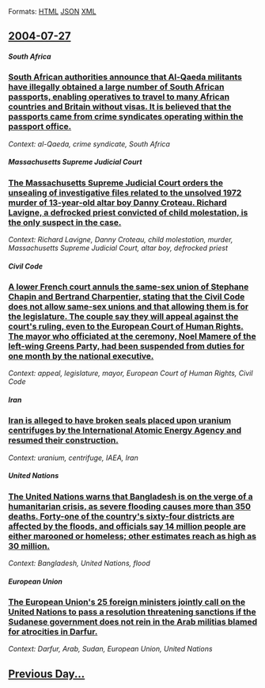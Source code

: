 
Formats: [HTML](2004/07/27/index.html)  [JSON](2004/07/27/index.json)  [XML](2004/07/27/index.xml)  

## [2004-07-27](/news/2004/07/27/index.md)

##### South Africa
### [ South African authorities announce that Al-Qaeda militants have illegally obtained a large number of South African passports, enabling operatives to travel to many African countries and Britain without visas. It is believed that the passports came from crime syndicates operating within the passport office. ](/news/2004/07/27/south-african-authorities-announce-that-al-qaeda-militants-have-illegally-obtained-a-large-number-of-south-african-passports-enabling-oper.md)
_Context: al-Qaeda, crime syndicate, South Africa_

##### Massachusetts Supreme Judicial Court
### [ The Massachusetts Supreme Judicial Court orders the unsealing of investigative files related to the unsolved 1972 murder of 13-year-old altar boy Danny Croteau. Richard Lavigne, a defrocked priest convicted of child molestation, is the only suspect in the case. ](/news/2004/07/27/the-massachusetts-supreme-judicial-court-orders-the-unsealing-of-investigative-files-related-to-the-unsolved-1972-murder-of-13-year-old-alt.md)
_Context: Richard Lavigne, Danny Croteau, child molestation, murder, Massachusetts Supreme Judicial Court, altar boy, defrocked priest_

##### Civil Code
### [ A lower French court annuls the same-sex union of Stephane Chapin and Bertrand Charpentier, stating that the Civil Code does not allow same-sex unions and that allowing them is for the legislature. The couple say they will appeal against the court's ruling, even to the European Court of Human Rights. The mayor who officiated at the ceremony, Noel Mamere of the left-wing Greens Party, had been suspended from duties for one month by the national executive. ](/news/2004/07/27/a-lower-french-court-annuls-the-same-sex-union-of-stephane-chapin-and-bertrand-charpentier-stating-that-the-civil-code-does-not-allow-same.md)
_Context: appeal, legislature, mayor, European Court of Human Rights, Civil Code_

##### Iran
### [ Iran is alleged to have broken seals placed upon uranium centrifuges by the International Atomic Energy Agency and resumed their construction. ](/news/2004/07/27/iran-is-alleged-to-have-broken-seals-placed-upon-uranium-centrifuges-by-the-international-atomic-energy-agency-and-resumed-their-constructi.md)
_Context: uranium, centrifuge, IAEA, Iran_

##### United Nations
### [ The United Nations warns that Bangladesh is on the verge of a humanitarian crisis, as severe flooding causes more than 350 deaths. Forty-one of the country's sixty-four districts are affected by the floods, and officials say 14 million people are either marooned or homeless; other estimates reach as high as 30 million. ](/news/2004/07/27/the-united-nations-warns-that-bangladesh-is-on-the-verge-of-a-humanitarian-crisis-as-severe-flooding-causes-more-than-350-deaths-forty-on.md)
_Context: Bangladesh, United Nations, flood_

##### European Union
### [ The European Union's 25 foreign ministers jointly call on the United Nations to pass a resolution threatening sanctions if the Sudanese government does not rein in the Arab militias blamed for atrocities in Darfur. ](/news/2004/07/27/the-european-union-s-25-foreign-ministers-jointly-call-on-the-united-nations-to-pass-a-resolution-threatening-sanctions-if-the-sudanese-gov.md)
_Context: Darfur, Arab, Sudan, European Union, United Nations_

## [Previous Day...](/news/2004/07/26/index.md)

